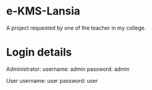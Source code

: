 # e-KMS-Lansia
A project requested by one of the teacher in my college.

# Login details
Administrator:
username: admin
password: admin

User
username: user
password: user
